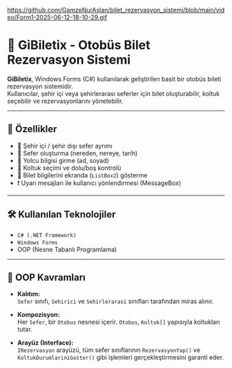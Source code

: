 https://github.com/GamzeNurAslan/bilet_rezervasyon_sistemi/blob/main/video/Form1-2025-06-12-18-10-29.gif

# 🚌 GiBiletix - Otobüs Bilet Rezervasyon Sistemi

**GiBiletix**, Windows Forms (C#) kullanılarak geliştirilen basit bir otobüs bileti rezervasyon sistemidir.  
Kullanıcılar, şehir içi veya şehirlerarası seferler için bilet oluşturabilir, koltuk seçebilir ve rezervasyonlarını yönetebilir.

---

## 🚀 Özellikler

- 🔄 Şehir içi / şehir dışı sefer ayrımı  
- 📅 Sefer oluşturma (nereden, nereye, tarih)  
- 🧍 Yolcu bilgisi girme (ad, soyad)  
- 💺 Koltuk seçimi ve dolu/boş kontrolü  
- 🧾 Bilet bilgilerini ekranda (`ListBox2`) gösterme  
- ❗ Uyarı mesajları ile kullanıcı yönlendirmesi (MessageBox)

---

## 🛠️ Kullanılan Teknolojiler

- `C# (.NET Framework)`
- `Windows Forms`
- OOP (Nesne Tabanlı Programlama)

---

## 🧠 OOP Kavramları

- **Kalıtım:**  
  `Sefer` sınıfı, `Sehirici` ve `Sehirlerarasi` sınıfları tarafından miras alınır.

- **Kompozisyon:**  
  Her `Sefer`, bir `Otobus` nesnesi içerir. `Otobus`, `Koltuk[]` yapısıyla koltukları tutar.

- **Arayüz (Interface):**  
  `IRezervasyon` arayüzü, tüm sefer sınıflarının `RezervasyonYap()` ve `KoltukDurumlariniGoster()` gibi işlemleri gerçekleştirmesini garanti eder.
